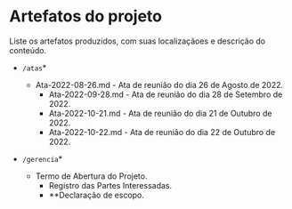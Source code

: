 # Artefatos do projeto

Liste os artefatos produzidos, com suas localizaçãoes e descrição do conteúdo.


* `/atas`*

	* Ata-2022-08-26.md - Ata de reunião do dia 26 de Agosto de 2022.
        * Ata-2022-09-28.md - Ata de reunião do dia 28 de Setembro de 2022.
        * Ata-2022-10-21.md - Ata de reunião do dia 21 de Outubro de 2022.
        * Ata-2022-10-22.md - Ata de reunião do dia 22 de Outubro de 2022.

* `/gerencia`*

	* Termo de Abertura do Projeto.
        * Registro das Partes Interessadas.
        * **Declaração de escopo.
